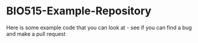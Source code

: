 # BIO515-Example-Repository
Here is some example code that you can look at - see if you can find a bug and make a pull request

